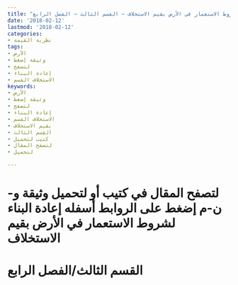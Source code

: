 ```yaml
---
title: "إعادة البناء لشروط الاستعمار في الأرض بقيم الاستخلاف – القسم الثالث – الفصل الرابع"
date: '2018-02-12'
lastmod: '2018-02-12'
categories:
- نظرية القيمة
tags:
- الأرض
- وثيقة إضغط
- لتصفح
- إعادة البناء
- الاستخلاف القسم
keywords:
- الأرض
- وثيقة إضغط
- لتصفح
- إعادة البناء
- الاستخلاف القسم
- بقيم الاستخلاف
- القسم الثالث
- كتيب لتحميل
- لتصفح المقال
- لتحميل

---
```

# **لتصفح المقال في كتيب أو لتحميل وثيقة و-ن-م إضغط على الروابط أسفله** **إعادة البناء لشروط الاستعمار في الأرض بقيم الاستخلاف**

# **القسم الثالث/الفصل الرابع**

###